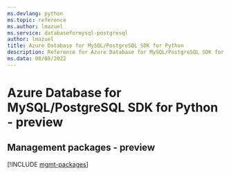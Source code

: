 ```yaml
---
ms.devlang: python
ms.topic: reference
ms.author: lmazuel
ms.service: databaseformysql-postgresql
author: lmazuel
title: Azure Database for MySQL/PostgreSQL SDK for Python
description: Reference for Azure Database for MySQL/PostgreSQL SDK for Python
ms.data: 08/08/2022
---
```

# Azure Database for MySQL/PostgreSQL SDK for Python - preview

## Management packages - preview
[!INCLUDE [mgmt-packages](database-for-mysql-postgresql-mgmt-index.md)]